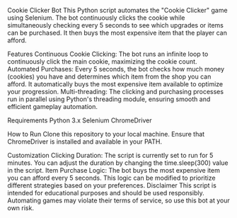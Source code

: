 Cookie Clicker Bot
This Python script automates the "Cookie Clicker" game using Selenium. The bot continuously clicks the cookie while simultaneously checking every 5 seconds to see which upgrades or items can be purchased. It then buys the most expensive item that the player can afford.

Features
Continuous Cookie Clicking: The bot runs an infinite loop to continuously click the main cookie, maximizing the cookie count.
Automated Purchases: Every 5 seconds, the bot checks how much money (cookies) you have and determines which item from the shop you can afford. It automatically buys the most expensive item available to optimize your progression.
Multi-threading: The clicking and purchasing processes run in parallel using Python's threading module, ensuring smooth and efficient gameplay automation.

Requirements
Python 3.x
Selenium
ChromeDriver

How to Run
Clone this repository to your local machine.
Ensure that ChromeDriver is installed and available in your PATH.

Customization
Clicking Duration: The script is currently set to run for 5 minutes. You can adjust the duration by changing the time.sleep(300) value in the script.
Item Purchase Logic: The bot buys the most expensive item you can afford every 5 seconds. This logic can be modified to prioritize different strategies based on your preferences.
Disclaimer
This script is intended for educational purposes and should be used responsibly. Automating games may violate their terms of service, so use this bot at your own risk.
